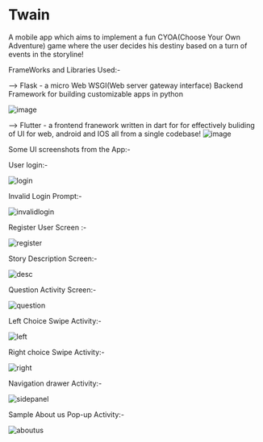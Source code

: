 # Twain
A mobile app which aims to implement a fun CYOA(Choose Your Own Adventure) game where the user decides his destiny based on a turn of events in the storyline!

FrameWorks and Libraries Used:- 

--> Flask - a micro Web WSGI(Web server gateway interface) Backend Framework for building customizable apps in python

![image](https://user-images.githubusercontent.com/60535124/117575659-66569a00-b100-11eb-874a-af08b41d2de6.png)

--> Flutter - a frontend franework written in dart for for effectively buliding of UI for web, android and IOS all from a single codebase! 
![image](https://user-images.githubusercontent.com/60535124/117575773-e8df5980-b100-11eb-8c0d-0e08e5364bbe.png)


Some UI screenshots from the App:- 

User login:- 

![login](https://user-images.githubusercontent.com/60535124/117576231-c1898c00-b102-11eb-919b-81bd33059094.jpg)

Invalid Login Prompt:- 

![invalidlogin](https://user-images.githubusercontent.com/60535124/117576254-d9611000-b102-11eb-9681-227226440478.jpg)


Register User Screen :- 

![register](https://user-images.githubusercontent.com/60535124/117576244-cea67b00-b102-11eb-8766-3ff9390672bf.jpg)

Story Description Screen:- 

![desc](https://user-images.githubusercontent.com/60535124/117576268-ec73e000-b102-11eb-8c41-0b6b06f212e8.jpg)

Question Activity Screen:- 

![question](https://user-images.githubusercontent.com/60535124/117576303-0a414500-b103-11eb-937b-4d17171291f4.jpg)

Left Choice Swipe Activity:- 

![left](https://user-images.githubusercontent.com/60535124/117576312-1b8a5180-b103-11eb-8aa9-6bbdc6b825c8.jpg)

Right choice Swipe Activity:-

![right](https://user-images.githubusercontent.com/60535124/117576314-21803280-b103-11eb-9752-7d6a2d24c8df.jpg)

Navigation drawer Activity:- 

![sidepanel](https://user-images.githubusercontent.com/60535124/117576334-35c42f80-b103-11eb-8ccf-2a4776f67846.jpg)

Sample About us Pop-up Activity:- 

![aboutus](https://user-images.githubusercontent.com/60535124/117576360-59877580-b103-11eb-8c97-0bece27745a5.jpg)




